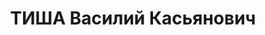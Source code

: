 ---
title: ТИША Василий Касьянович
description: "1893 року народження, с. Черкаське Кадіївського району Донецької області,\
  \ українець, освіта початкова, член ВКП(б). Робітник колії. Проживав: с. Черкаське\
  \ Кадіївського району Донецької області. \n  Заарештований 30 січня 1937 року. Виїзною\
  \ сесією військової колегії Верховного Суду 21 жовтня 1937 року засуджений на 10\
  \ років ВТТ з позбавленням прав на 5 років та конфіскацією майна. \n  Реабілітований\
  \ у 1959 році."
---